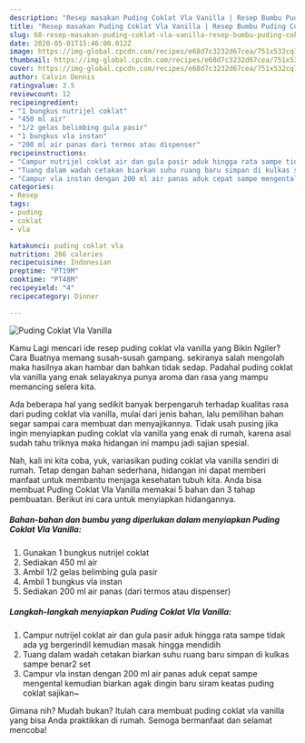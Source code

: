 ```yaml
---
description: "Resep masakan Puding Coklat Vla Vanilla | Resep Bumbu Puding Coklat Vla Vanilla Yang Menggugah Selera"
title: "Resep masakan Puding Coklat Vla Vanilla | Resep Bumbu Puding Coklat Vla Vanilla Yang Menggugah Selera"
slug: 68-resep-masakan-puding-coklat-vla-vanilla-resep-bumbu-puding-coklat-vla-vanilla-yang-menggugah-selera
date: 2020-05-01T15:46:00.012Z
image: https://img-global.cpcdn.com/recipes/e68d7c3232d67cea/751x532cq70/puding-coklat-vla-vanilla-foto-resep-utama.jpg
thumbnail: https://img-global.cpcdn.com/recipes/e68d7c3232d67cea/751x532cq70/puding-coklat-vla-vanilla-foto-resep-utama.jpg
cover: https://img-global.cpcdn.com/recipes/e68d7c3232d67cea/751x532cq70/puding-coklat-vla-vanilla-foto-resep-utama.jpg
author: Calvin Dennis
ratingvalue: 3.5
reviewcount: 12
recipeingredient:
- "1 bungkus nutrijel coklat"
- "450 ml air"
- "1/2 gelas belimbing gula pasir"
- "1 bungkus vla instan"
- "200 ml air panas dari termos atau dispenser"
recipeinstructions:
- "Campur nutrijel coklat air dan gula pasir aduk hingga rata sampe tidak ada yg bergerindil kemudian masak hingga mendidih"
- "Tuang dalam wadah cetakan biarkan suhu ruang baru simpan di kulkas sampe benar2 set"
- "Campur vla instan dengan 200 ml air panas aduk cepat sampe mengental kemudian biarkan agak dingin baru siram keatas puding coklat sajikan~"
categories:
- Resep
tags:
- puding
- coklat
- vla

katakunci: puding coklat vla 
nutrition: 266 calories
recipecuisine: Indonesian
preptime: "PT19M"
cooktime: "PT48M"
recipeyield: "4"
recipecategory: Dinner

---
```



![Puding Coklat Vla Vanilla](https://img-global.cpcdn.com/recipes/e68d7c3232d67cea/751x532cq70/puding-coklat-vla-vanilla-foto-resep-utama.jpg)

Kamu Lagi mencari ide resep puding coklat vla vanilla yang Bikin Ngiler? Cara Buatnya memang susah-susah gampang. sekiranya salah mengolah maka hasilnya akan hambar dan bahkan tidak sedap. Padahal puding coklat vla vanilla yang enak selayaknya punya aroma dan rasa yang mampu memancing selera kita.



Ada beberapa hal yang sedikit banyak berpengaruh terhadap kualitas rasa dari puding coklat vla vanilla, mulai dari jenis bahan, lalu pemilihan bahan segar sampai cara membuat dan menyajikannya. Tidak usah pusing jika ingin menyiapkan puding coklat vla vanilla yang enak di rumah, karena asal sudah tahu triknya maka hidangan ini mampu jadi sajian spesial.


Nah, kali ini kita coba, yuk, variasikan puding coklat vla vanilla sendiri di rumah. Tetap dengan bahan sederhana, hidangan ini dapat memberi manfaat untuk membantu menjaga kesehatan tubuh kita. Anda bisa membuat Puding Coklat Vla Vanilla memakai 5 bahan dan 3 tahap pembuatan. Berikut ini cara untuk menyiapkan hidangannya.

<!--inarticleads1-->

##### Bahan-bahan dan bumbu yang diperlukan dalam menyiapkan Puding Coklat Vla Vanilla:

1. Gunakan 1 bungkus nutrijel coklat
1. Sediakan 450 ml air
1. Ambil 1/2 gelas belimbing gula pasir
1. Ambil 1 bungkus vla instan
1. Sediakan 200 ml air panas (dari termos atau dispenser)




<!--inarticleads2-->

##### Langkah-langkah menyiapkan Puding Coklat Vla Vanilla:

1. Campur nutrijel coklat air dan gula pasir aduk hingga rata sampe tidak ada yg bergerindil kemudian masak hingga mendidih
1. Tuang dalam wadah cetakan biarkan suhu ruang baru simpan di kulkas sampe benar2 set
1. Campur vla instan dengan 200 ml air panas aduk cepat sampe mengental kemudian biarkan agak dingin baru siram keatas puding coklat sajikan~




Gimana nih? Mudah bukan? Itulah cara membuat puding coklat vla vanilla yang bisa Anda praktikkan di rumah. Semoga bermanfaat dan selamat mencoba!
